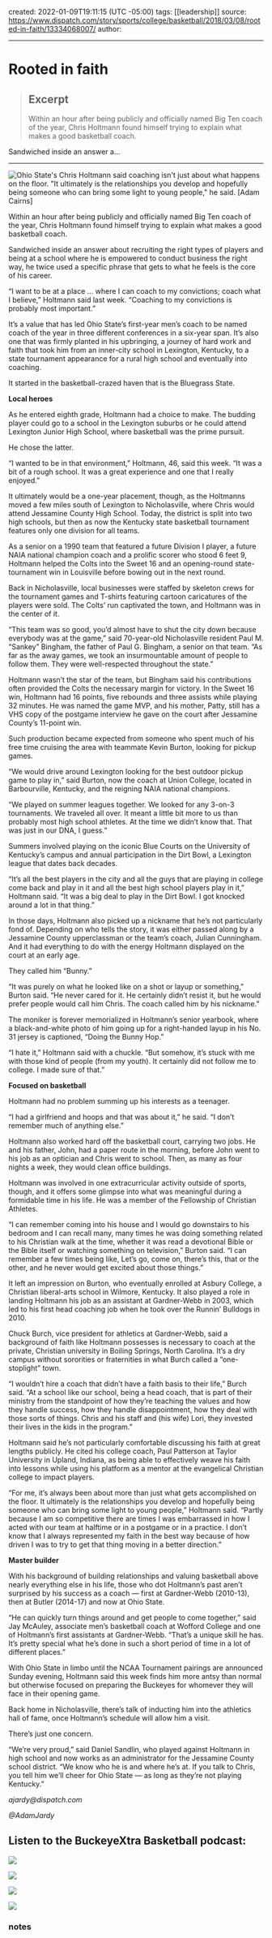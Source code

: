 created: 2022-01-09T19:11:15 (UTC -05:00)
tags: [[leadership]] 
source: https://www.dispatch.com/story/sports/college/basketball/2018/03/08/rooted-in-faith/13334068007/
author: 

---

# Rooted in faith

> ## Excerpt
> Within an hour after being publicly and officially named Big Ten coach of the year, Chris Holtmann found himself trying to explain what makes a good basketball coach. 

 Sandwiched inside an answer a…

---
![Ohio State's Chris Holtmann said coaching isn't just about what happens on the floor. "It ultimately is the relationships you develop and hopefully being someone who can bring some light to young people," he said. [Adam Cairns]](https://www.gannett-cdn.com/authoring/2018/03/07/NCOD/ghows-OH-66da64e5-14ae-2a49-e053-0100007f436e-2995cb5f.jpeg?width=660&height=458&fit=crop&format=pjpg&auto=webp)

Within an hour after being publicly and officially named Big Ten coach of the year, Chris Holtmann found himself trying to explain what makes a good basketball coach.

Sandwiched inside an answer about recruiting the right types of players and being at a school where he is empowered to conduct business the right way, he twice used a specific phrase that gets to what he feels is the core of his career.

“I want to be at a place … where I can coach to my convictions; coach what I believe,” Holtmann said last week. “Coaching to my convictions is probably most important.”

It’s a value that has led Ohio State’s first-year men’s coach to be named coach of the year in three different conferences in a six-year span. It’s also one that was firmly planted in his upbringing, a journey of hard work and faith that took him from an inner-city school in Lexington, Kentucky, to a state tournament appearance for a rural high school and eventually into coaching.

It started in the basketball-crazed haven that is the Bluegrass State.

**Local heroes**

As he entered eighth grade, Holtmann had a choice to make. The budding player could go to a school in the Lexington suburbs or he could attend Lexington Junior High School, where basketball was the prime pursuit.

He chose the latter.

“I wanted to be in that environment,” Holtmann, 46, said this week. “It was a bit of a rough school. It was a great experience and one that I really enjoyed.”

It ultimately would be a one-year placement, though, as the Holtmanns moved a few miles south of Lexington to Nicholasville, where Chris would attend Jessamine County High School. Today, the district is split into two high schools, but then as now the Kentucky state basketball tournament features only one division for all teams.

As a senior on a 1990 team that featured a future Division I player, a future NAIA national champion coach and a prolific scorer who stood 6 feet 9, Holtmann helped the Colts into the Sweet 16 and an opening-round state-tournament win in Louisville before bowing out in the next round.

Back in Nicholasville, local businesses were staffed by skeleton crews for the tournament games and T-shirts featuring cartoon caricatures of the players were sold. The Colts’ run captivated the town, and Holtmann was in the center of it.

“This team was so good, you’d almost have to shut the city down because everybody was at the game,” said 70-year-old Nicholasville resident Paul M. “Sankey” Bingham, the father of Paul G. Bingham, a senior on that team. “As far as the away games, we took an insurmountable amount of people to follow them. They were well-respected throughout the state.”

Holtmann wasn’t the star of the team, but Bingham said his contributions often provided the Colts the necessary margin for victory. In the Sweet 16 win, Holtmann had 16 points, five rebounds and three assists while playing 32 minutes. He was named the game MVP, and his mother, Patty, still has a VHS copy of the postgame interview he gave on the court after Jessamine County’s 11-point win.

Such production became expected from someone who spent much of his free time cruising the area with teammate Kevin Burton, looking for pickup games.

“We would drive around Lexington looking for the best outdoor pickup game to play in,” said Burton, now the coach at Union College, located in Barbourville, Kentucky, and the reigning NAIA national champions.

“We played on summer leagues together. We looked for any 3-on-3 tournaments. We traveled all over. It meant a little bit more to us than probably most high school athletes. At the time we didn’t know that. That was just in our DNA, I guess.”

Summers involved playing on the iconic Blue Courts on the University of Kentucky’s campus and annual participation in the Dirt Bowl, a Lexington league that dates back decades.

“It’s all the best players in the city and all the guys that are playing in college come back and play in it and all the best high school players play in it,” Holtmann said. “It was a big deal to play in the Dirt Bowl. I got knocked around a lot in that thing.”

In those days, Holtmann also picked up a nickname that he’s not particularly fond of. Depending on who tells the story, it was either passed along by a Jessamine County upperclassman or the team’s coach, Julian Cunningham. And it had everything to do with the energy Holtmann displayed on the court at an early age.

They called him “Bunny.”

“It was purely on what he looked like on a shot or layup or something,” Burton said. “He never cared for it. He certainly didn’t resist it, but he would prefer people would call him Chris. The coach called him by his nickname.”

The moniker is forever memorialized in Holtmann’s senior yearbook, where a black-and-white photo of him going up for a right-handed layup in his No. 31 jersey is captioned, “Doing the Bunny Hop.”

“I hate it,” Holtmann said with a chuckle. “But somehow, it’s stuck with me with those kind of people (from my youth). It certainly did not follow me to college. I made sure of that.”

**Focused on basketball**

Holtmann had no problem summing up his interests as a teenager.

“I had a girlfriend and hoops and that was about it,” he said. “I don’t remember much of anything else.”

Holtmann also worked hard off the basketball court, carrying two jobs. He and his father, John, had a paper route in the morning, before John went to his job as an optician and Chris went to school. Then, as many as four nights a week, they would clean office buildings.

Holtmann was involved in one extracurricular activity outside of sports, though, and it offers some glimpse into what was meaningful during a formidable time in his life. He was a member of the Fellowship of Christian Athletes.

“I can remember coming into his house and I would go downstairs to his bedroom and I can recall many, many times he was doing something related to his Christian walk at the time, whether it was read a devotional Bible or the Bible itself or watching something on television,” Burton said. “I can remember a few times being like, Let’s go, come on, there’s this, that or the other, and he never would get excited about those things.”

It left an impression on Burton, who eventually enrolled at Asbury College, a Christian liberal-arts school in Wilmore, Kentucky. It also played a role in landing Holtmann his job as an assistant at Gardner-Webb in 2003, which led to his first head coaching job when he took over the Runnin’ Bulldogs in 2010.

Chuck Burch, vice president for athletics at Gardner-Webb, said a background of faith like Holtmann possesses is necessary to coach at the private, Christian university in Boiling Springs, North Carolina. It’s a dry campus without sororities or fraternities in what Burch called a “one-stoplight” town.

“I wouldn’t hire a coach that didn’t have a faith basis to their life,” Burch said. “At a school like our school, being a head coach, that is part of their ministry from the standpoint of how they’re teaching the values and how they handle success, how they handle disappointment, how they deal with those sorts of things. Chris and his staff and (his wife) Lori, they invested their lives in the kids in the program.”

Holtmann said he’s not particularly comfortable discussing his faith at great lengths publicly. He cited his college coach, Paul Patterson at Taylor University in Upland, Indiana, as being able to effectively weave his faith into lessons while using his platform as a mentor at the evangelical Christian college to impact players.

“For me, it’s always been about more than just what gets accomplished on the floor. It ultimately is the relationships you develop and hopefully being someone who can bring some light to young people,” Holtmann said. “Partly because I am so competitive there are times I was embarrassed in how I acted with our team at halftime or in a postgame or in a practice. I don’t know that I always represented my faith in the best way because of how driven I was to try to get that thing moving in a better direction.”

**Master builder**

With his background of building relationships and valuing basketball above nearly everything else in his life, those who dot Holtmann’s past aren’t surprised by his success as a coach — first at Gardner-Webb (2010-13), then at Butler (2014-17) and now at Ohio State.

“He can quickly turn things around and get people to come together,” said Jay McAuley, associate men’s basketball coach at Wofford College and one of Holtmann’s first assistants at Gardner-Webb. “That’s a unique skill he has. It’s pretty special what he’s done in such a short period of time in a lot of different places.”

With Ohio State in limbo until the NCAA Tournament pairings are announced Sunday evening, Holtmann said this week finds him more antsy than normal but otherwise focused on preparing the Buckeyes for whomever they will face in their opening game.

Back home in Nicholasville, there’s talk of inducting him into the athletics hall of fame, once Holtmann’s schedule will allow him a visit.

There’s just one concern.

“We’re very proud,” said Daniel Sandlin, who played against Holtmann in high school and now works as an administrator for the Jessamine County school district. “We know who he is and where he’s at. If you talk to Chris, you tell him we’ll cheer for Ohio State — as long as they’re not playing Kentucky.”

_ajardy@dispatch.com_

_@AdamJardy_

## Listen to the BuckeyeXtra Basketball podcast:

![](https://www.gannett-cdn.com/authoring/2018/03/07/NCOD/ghows-OH-66da64e5-14ae-2a49-e053-0100007f436e-3b048377.jpeg?width=300&height=355&fit=crop&format=pjpg&auto=webp)

![](https://www.gannett-cdn.com/authoring/2018/03/07/NCOD/ghows-OH-66da64e5-14ae-2a49-e053-0100007f436e-c0c74911.jpeg?width=660&height=508&fit=crop&format=pjpg&auto=webp)

![](https://www.gannett-cdn.com/authoring/2018/03/07/NCOD/ghows-OH-66da64e5-14ae-2a49-e053-0100007f436e-47638bfb.jpeg?width=300&height=408&fit=crop&format=pjpg&auto=webp)

![](https://www.gannett-cdn.com/authoring/2018/03/07/NCOD/ghows-OH-66da64e5-14ae-2a49-e053-0100007f436e-462a416b.jpeg?width=660&height=466&fit=crop&format=pjpg&auto=webp)
### notes